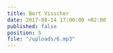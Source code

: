 ```yaml
---
title: Bert Visscher
date: 2017-08-14 17:00:00 +02:00
published: false
position: 5
file: "/uploads/6.mp3"
---
```


